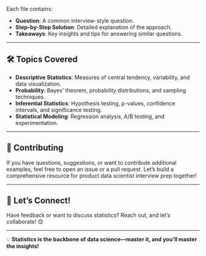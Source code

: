 
Each file contains:  
- **Question**: A common interview-style question.  
- **Step-by-Step Solution**: Detailed explanation of the approach.  
- **Takeaways**: Key insights and tips for answering similar questions.  

---

## 🛠️ Topics Covered

- **Descriptive Statistics**: Measures of central tendency, variability, and data visualization.  
- **Probability**: Bayes’ theorem, probability distributions, and sampling techniques.  
- **Inferential Statistics**: Hypothesis testing, p-values, confidence intervals, and significance testing.  
- **Statistical Modeling**: Regression analysis, A/B testing, and experimentation.  

---

## 🤝 Contributing

If you have questions, suggestions, or want to contribute additional examples, feel free to open an issue or a pull request. Let’s build a comprehensive resource for product data scientist interview prep together!

---

## 📢 Let’s Connect!

Have feedback or want to discuss statistics? Reach out, and let’s collaborate! 😊  

---

💡 **Statistics is the backbone of data science—master it, and you’ll master the insights!**
